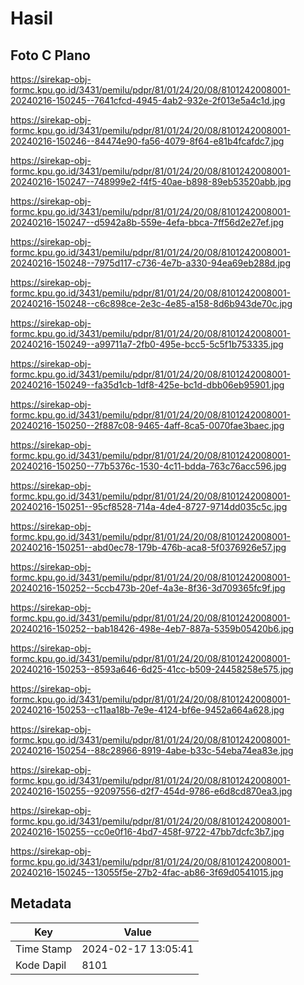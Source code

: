 # Hasil

## Foto C Plano

https://sirekap-obj-formc.kpu.go.id/3431/pemilu/pdpr/81/01/24/20/08/8101242008001-20240216-150245--7641cfcd-4945-4ab2-932e-2f013e5a4c1d.jpg

https://sirekap-obj-formc.kpu.go.id/3431/pemilu/pdpr/81/01/24/20/08/8101242008001-20240216-150246--84474e90-fa56-4079-8f64-e81b4fcafdc7.jpg

https://sirekap-obj-formc.kpu.go.id/3431/pemilu/pdpr/81/01/24/20/08/8101242008001-20240216-150247--748999e2-f4f5-40ae-b898-89eb53520abb.jpg

https://sirekap-obj-formc.kpu.go.id/3431/pemilu/pdpr/81/01/24/20/08/8101242008001-20240216-150247--d5942a8b-559e-4efa-bbca-7ff56d2e27ef.jpg

https://sirekap-obj-formc.kpu.go.id/3431/pemilu/pdpr/81/01/24/20/08/8101242008001-20240216-150248--7975d117-c736-4e7b-a330-94ea69eb288d.jpg

https://sirekap-obj-formc.kpu.go.id/3431/pemilu/pdpr/81/01/24/20/08/8101242008001-20240216-150248--c6c898ce-2e3c-4e85-a158-8d6b943de70c.jpg

https://sirekap-obj-formc.kpu.go.id/3431/pemilu/pdpr/81/01/24/20/08/8101242008001-20240216-150249--a99711a7-2fb0-495e-bcc5-5c5f1b753335.jpg

https://sirekap-obj-formc.kpu.go.id/3431/pemilu/pdpr/81/01/24/20/08/8101242008001-20240216-150249--fa35d1cb-1df8-425e-bc1d-dbb06eb95901.jpg

https://sirekap-obj-formc.kpu.go.id/3431/pemilu/pdpr/81/01/24/20/08/8101242008001-20240216-150250--2f887c08-9465-4aff-8ca5-0070fae3baec.jpg

https://sirekap-obj-formc.kpu.go.id/3431/pemilu/pdpr/81/01/24/20/08/8101242008001-20240216-150250--77b5376c-1530-4c11-bdda-763c76acc596.jpg

https://sirekap-obj-formc.kpu.go.id/3431/pemilu/pdpr/81/01/24/20/08/8101242008001-20240216-150251--95cf8528-714a-4de4-8727-9714dd035c5c.jpg

https://sirekap-obj-formc.kpu.go.id/3431/pemilu/pdpr/81/01/24/20/08/8101242008001-20240216-150251--abd0ec78-179b-476b-aca8-5f0376926e57.jpg

https://sirekap-obj-formc.kpu.go.id/3431/pemilu/pdpr/81/01/24/20/08/8101242008001-20240216-150252--5ccb473b-20ef-4a3e-8f36-3d709365fc9f.jpg

https://sirekap-obj-formc.kpu.go.id/3431/pemilu/pdpr/81/01/24/20/08/8101242008001-20240216-150252--bab18426-498e-4eb7-887a-5359b05420b6.jpg

https://sirekap-obj-formc.kpu.go.id/3431/pemilu/pdpr/81/01/24/20/08/8101242008001-20240216-150253--8593a646-6d25-41cc-b509-24458258e575.jpg

https://sirekap-obj-formc.kpu.go.id/3431/pemilu/pdpr/81/01/24/20/08/8101242008001-20240216-150253--c11aa18b-7e9e-4124-bf6e-9452a664a628.jpg

https://sirekap-obj-formc.kpu.go.id/3431/pemilu/pdpr/81/01/24/20/08/8101242008001-20240216-150254--88c28966-8919-4abe-b33c-54eba74ea83e.jpg

https://sirekap-obj-formc.kpu.go.id/3431/pemilu/pdpr/81/01/24/20/08/8101242008001-20240216-150255--92097556-d2f7-454d-9786-e6d8cd870ea3.jpg

https://sirekap-obj-formc.kpu.go.id/3431/pemilu/pdpr/81/01/24/20/08/8101242008001-20240216-150255--cc0e0f16-4bd7-458f-9722-47bb7dcfc3b7.jpg

https://sirekap-obj-formc.kpu.go.id/3431/pemilu/pdpr/81/01/24/20/08/8101242008001-20240216-150245--13055f5e-27b2-4fac-ab86-3f69d0541015.jpg


## Metadata

| Key        | Value               |
| ---------- | ------------------- |
| Time Stamp | 2024-02-17 13:05:41 |
| Kode Dapil | 8101                |



